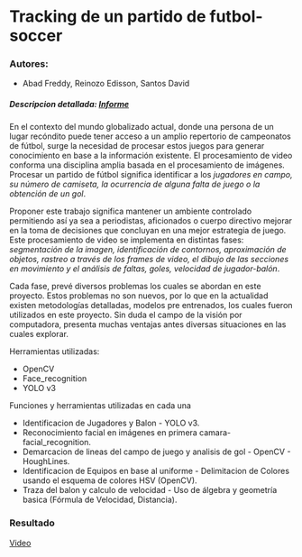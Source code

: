 # Tracking de un partido de futbol-soccer
### Autores: 
- Abad Freddy, Reinozo Edisson, Santos David

##### Descripcion detallada: [Informe](www.google.com)

En el contexto del mundo globalizado actual, donde una persona de un lugar recóndito puede tener acceso a un amplio repertorio de campeonatos de fútbol, surge la necesidad de procesar estos juegos para generar conocimiento en base a la información existente. El procesamiento de video conforma una disciplina amplia basada en el procesamiento de imágenes. Procesar un partido de fútbol significa identificar a los *jugadores en campo, su número de camiseta, la ocurrencia de alguna falta de juego o la obtención de un gol*. 

Proponer este trabajo significa mantener un ambiente controlado permitiendo así ya sea a periodistas, aficionados o cuerpo directivo mejorar en la toma de decisiones que concluyan en una mejor estrategia de juego. Este procesamiento de video se implementa en distintas fases: *segmentación de la imagen, identificación de contornos, aproximación de objetos, rastreo a través de los frames de video, el dibujo de las secciones en movimiento y el análisis de faltas, goles, velocidad de jugador-balón*. 

Cada fase, prevé diversos problemas los cuales se abordan en este proyecto. Estos problemas no son nuevos, por lo que en la actualidad existen metodologías detalladas, modelos pre entrenados, los cuales fueron utilizados en este proyecto. Sin duda el campo de la visión por computadora, presenta muchas ventajas antes diversas situaciones en las cuales explorar.

Herramientas utilizadas: 
- OpenCV
- Face_recognition
- YOLO v3

Funciones y herramientas utilizadas en cada una
- Identificacion de Jugadores y Balon - YOLO v3.
- Reconocimiento facial en imágenes en primera camara- facial_recognition.
- Demarcacion de lineas del campo de juego y analisis de gol - OpenCV - HoughLines.
- Identificacion de Equipos en base al uniforme - Delimitacion de Colores usando el esquema de colores HSV (OpenCV).
- Traza del balon y calculo de velocidad - Uso de álgebra y geometría basica (Fórmula de Velocidad, Distancia).

### Resultado
[Video](https://streamable.com/e/ins44d)
